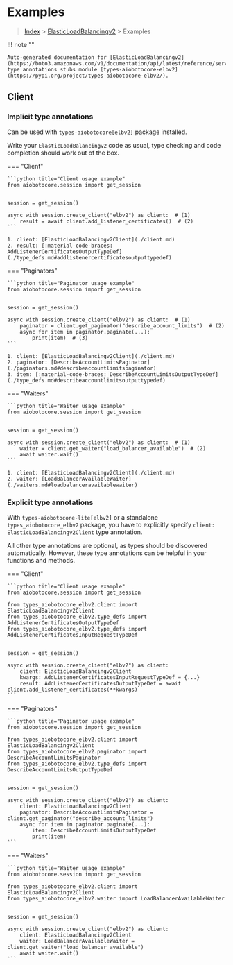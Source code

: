 # Examples

> [Index](../README.md) > [ElasticLoadBalancingv2](./README.md) > Examples

!!! note ""

    Auto-generated documentation for [ElasticLoadBalancingv2](https://boto3.amazonaws.com/v1/documentation/api/latest/reference/services/elbv2.html#ElasticLoadBalancingv2)
    type annotations stubs module [types-aiobotocore-elbv2](https://pypi.org/project/types-aiobotocore-elbv2/).

## Client

### Implicit type annotations

Can be used with `types-aiobotocore[elbv2]` package installed.

Write your `ElasticLoadBalancingv2` code as usual,
type checking and code completion should work out of the box.



=== "Client"

    ```python title="Client usage example"
    from aiobotocore.session import get_session


    session = get_session()

    async with session.create_client("elbv2") as client:  # (1)
        result = await client.add_listener_certificates()  # (2)
    ```

    1. client: [ElasticLoadBalancingv2Client](./client.md)
    2. result: [:material-code-braces: AddListenerCertificatesOutputTypeDef](./type_defs.md#addlistenercertificatesoutputtypedef) 



=== "Paginators"

    ```python title="Paginator usage example"
    from aiobotocore.session import get_session


    session = get_session()

    async with session.create_client("elbv2") as client:  # (1)
        paginator = client.get_paginator("describe_account_limits")  # (2)
        async for item in paginator.paginate(...):
            print(item)  # (3)
    ```

    1. client: [ElasticLoadBalancingv2Client](./client.md)
    2. paginator: [DescribeAccountLimitsPaginator](./paginators.md#describeaccountlimitspaginator)
    3. item: [:material-code-braces: DescribeAccountLimitsOutputTypeDef](./type_defs.md#describeaccountlimitsoutputtypedef) 



=== "Waiters"

    ```python title="Waiter usage example"
    from aiobotocore.session import get_session


    session = get_session()

    async with session.create_client("elbv2") as client:  # (1)
        waiter = client.get_waiter("load_balancer_available")  # (2)
        await waiter.wait()
    ```

    1. client: [ElasticLoadBalancingv2Client](./client.md)
    2. waiter: [LoadBalancerAvailableWaiter](./waiters.md#loadbalanceravailablewaiter)


### Explicit type annotations

With `types-aiobotocore-lite[elbv2]`
or a standalone `types_aiobotocore_elbv2` package, you have to explicitly specify
`client: ElasticLoadBalancingv2Client` type annotation.

All other type annotations are optional, as types should be discovered automatically.
However, these type annotations can be helpful in your functions and methods.


=== "Client"

    ```python title="Client usage example"
    from aiobotocore.session import get_session

    from types_aiobotocore_elbv2.client import ElasticLoadBalancingv2Client
    from types_aiobotocore_elbv2.type_defs import AddListenerCertificatesOutputTypeDef
    from types_aiobotocore_elbv2.type_defs import AddListenerCertificatesInputRequestTypeDef


    session = get_session()

    async with session.create_client("elbv2") as client:
        client: ElasticLoadBalancingv2Client
        kwargs: AddListenerCertificatesInputRequestTypeDef = {...}
        result: AddListenerCertificatesOutputTypeDef = await client.add_listener_certificates(**kwargs)
    ```



=== "Paginators"

    ```python title="Paginator usage example"
    from aiobotocore.session import get_session

    from types_aiobotocore_elbv2.client import ElasticLoadBalancingv2Client
    from types_aiobotocore_elbv2.paginator import DescribeAccountLimitsPaginator
    from types_aiobotocore_elbv2.type_defs import DescribeAccountLimitsOutputTypeDef


    session = get_session()

    async with session.create_client("elbv2") as client:
        client: ElasticLoadBalancingv2Client
        paginator: DescribeAccountLimitsPaginator = client.get_paginator("describe_account_limits")
        async for item in paginator.paginate(...):
            item: DescribeAccountLimitsOutputTypeDef
            print(item)
    ```



=== "Waiters"

    ```python title="Waiter usage example"
    from aiobotocore.session import get_session

    from types_aiobotocore_elbv2.client import ElasticLoadBalancingv2Client
    from types_aiobotocore_elbv2.waiter import LoadBalancerAvailableWaiter


    session = get_session()

    async with session.create_client("elbv2") as client:
        client: ElasticLoadBalancingv2Client
        waiter: LoadBalancerAvailableWaiter = client.get_waiter("load_balancer_available")
        await waiter.wait()
    ```
